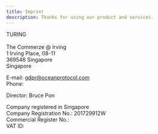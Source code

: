 ```yaml
---
title: Imprint
description: Thanks for using our product and services.
---
```


TURING<br/>  
The Commerze @ Irving<br/>
1 Irving Place, 08-11<br/>
369546 Singapore<br/>
Singapore

E-mail: [gdpr@oceanprotocol.com](mailto:gdpr@oceanprotocol.com)<br/>
Phone: <br/>

Director: Bruce Pon

Company registered in Singapore<br/>
Company Registration No.: 201729912W<br/>
Commercial Register No.:<br/>
VAT ID:<br/>
